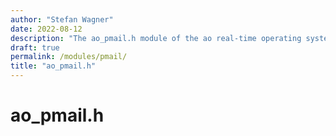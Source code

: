 ```yaml
---
author: "Stefan Wagner"
date: 2022-08-12
description: "The ao_pmail.h module of the ao real-time operating system."
draft: true
permalink: /modules/pmail/
title: "ao_pmail.h"
---
```


# ao_pmail.h
